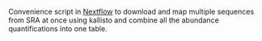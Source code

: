 Convenience script in [Nextflow](https://www.nextflow.io/) to download and map multiple sequences from SRA at once using kallisto and combine all the abundance quantifications into one table.
